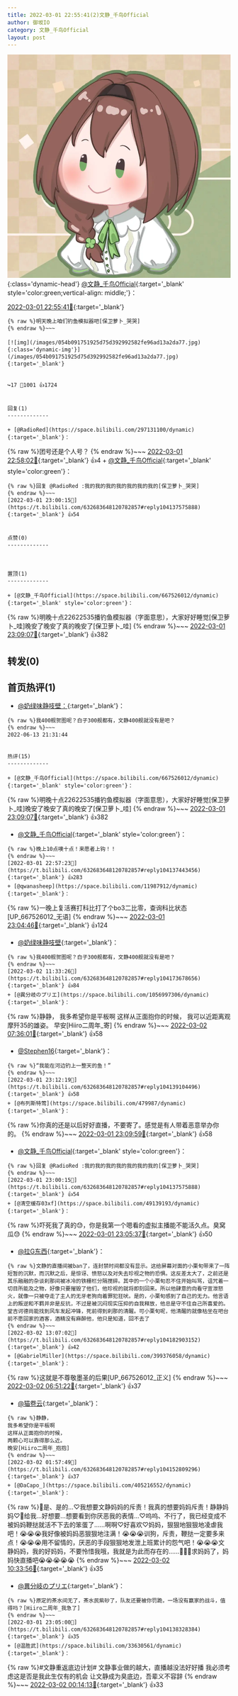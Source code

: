 ```yaml
---
title: 2022-03-01 22:55:41(2)文静_千鸟Official
author: 御坂IO
category: 文静_千鸟Official
layout: post
---
```


![img](/images/ac7482ed1b9a7f203dc68c0c4a77c488a27b108a.jpg){:class='dynamic-head'}
[@文静_千鸟Official](https://space.bilibili.com/667526012/dynamic){:target='_blank' style='color:green;vertical-align: middle;'}：

[2022-03-01 22:55:41🔗](https://t.bilibili.com/632683648120782857){:target='_blank'}

~~~
{% raw %}明天晚上咱们钓鱼模拟器吧[保卫萝卜_哭哭]
{% endraw %}~~~

[![img](/images/054b091751925d75d392992582fe96ad13a2da77.jpg){:class='dynamic-img'}](/images/054b091751925d75d392992582fe96ad13a2da77.jpg){:target='_blank'}


↪️17 💬1001 👍1724


回复(1)
-------------

+ [@RadioRed](https://space.bilibili.com/297131100/dynamic){:target='_blank'}：
~~~
{% raw %}团号还是个人号？
{% endraw %}~~~
[2022-03-01 22:58:02🔗](https://t.bilibili.com/632683648120782857#reply104137396912){:target='_blank'} 👍4
    + [@文静_千鸟Official](https://space.bilibili.com/667526012/dynamic){:target='_blank' style='color:green'}：
~~~
{% raw %}回复 @RadioRed :我的我的我的我的我的我的我的[保卫萝卜_哭哭]
{% endraw %}~~~
[2022-03-01 23:00:15🔗](https://t.bilibili.com/632683648120782857#reply104137575888){:target='_blank'} 👍54


点赞(0)
-------------



置顶(1)
-------------

+ [@文静_千鸟Official](https://space.bilibili.com/667526012/dynamic){:target='_blank' style='color:green'}：
~~~
{% raw %}明晚十点22622535播钓鱼模拟器（字面意思），大家好好睡觉[保卫萝卜_哇]晚安了晚安了真的晚安了[保卫萝卜_哇]
{% endraw %}~~~
[2022-03-01 23:09:07🔗](https://t.bilibili.com/632683648120782857#reply104138816896){:target='_blank'} 👍382


转发(0)
-------------



首页热评(1)
-------------

+ [@奶绿味静吱壁：](https://space.bilibili.com/8900706/dynamic){:target='_blank'}：
~~~
{% raw %}我400舰贺图呢？白子300舰都有，文静400舰就没有是吧？
{% endraw %}~~~
2022-06-13 21:31:44


热评(15)
-------------

+ [@文静_千鸟Official](https://space.bilibili.com/667526012/dynamic){:target='_blank' style='color:green'}：
~~~
{% raw %}明晚十点22622535播钓鱼模拟器（字面意思），大家好好睡觉[保卫萝卜_哇]晚安了晚安了真的晚安了[保卫萝卜_哇]
{% endraw %}~~~
[2022-03-01 23:09:07🔗](https://t.bilibili.com/632683648120782857#reply104138816896){:target='_blank'} 👍382
+ [@文静_千鸟Official](https://space.bilibili.com/667526012/dynamic){:target='_blank' style='color:green'}：
~~~
{% raw %}晚上10点噢十点！来愿者上钩！！
{% endraw %}~~~
[2022-03-01 22:57:23🔗](https://t.bilibili.com/632683648120782857#reply104137443456){:target='_blank'} 👍283
+ [@qwanasheep](https://space.bilibili.com/11987912/dynamic){:target='_blank'}：
~~~
{% raw %}一晚上复活赛打科比打了个bo3二比零，查询科比状态[UP_667526012_无语]
{% endraw %}~~~
[2022-03-01 23:04:46🔗](https://t.bilibili.com/632683648120782857#reply104138158992){:target='_blank'} 👍124
+ [@奶绿味静吱壁](https://space.bilibili.com/8900706/dynamic){:target='_blank'}：
~~~
{% raw %}我400舰贺图呢？白子300舰都有，文静400舰就没有是吧？
{% endraw %}~~~
[2022-03-02 11:33:26🔗](https://t.bilibili.com/632683648120782857#reply104173678656){:target='_blank'} 👍84
+ [@異分岐のプリエ](https://space.bilibili.com/1056997306/dynamic){:target='_blank'}：
~~~
{% raw %}静静，
我多希望你是平板啊
这样从正面抱你的时候，
我可以近距离观摩歼35的雄姿。
早安[Hiiro二周年_寄]
{% endraw %}~~~
[2022-03-02 07:36:01🔗](https://t.bilibili.com/632683648120782857#reply104159117264){:target='_blank'} 👍58
+ [@Stephen16](https://space.bilibili.com/2757781/dynamic){:target='_blank'}：
~~~
{% raw %}“我能在河边钓上一整天的鱼！”
{% endraw %}~~~
[2022-03-01 23:12:19🔗](https://t.bilibili.com/632683648120782857#reply104139104496){:target='_blank'} 👍58
+ [@布列斯特莺](https://space.bilibili.com/479987/dynamic){:target='_blank'}：
~~~
{% raw %}你真的还是以后好好直播，不要寄了。感觉是有人带着恶意举办你的。
{% endraw %}~~~
[2022-03-01 23:09:59🔗](https://t.bilibili.com/632683648120782857#reply104138964320){:target='_blank'} 👍58
+ [@文静_千鸟Official](https://space.bilibili.com/667526012/dynamic){:target='_blank' style='color:green'}：
~~~
{% raw %}回复 @RadioRed :我的我的我的我的我的我的我的[保卫萝卜_哭哭]
{% endraw %}~~~
[2022-03-01 23:00:15🔗](https://t.bilibili.com/632683648120782857#reply104137575888){:target='_blank'} 👍54
+ [@清空缓存03xf](https://space.bilibili.com/49139193/dynamic){:target='_blank'}：
~~~
{% raw %}吓死我了真的😓，你是我第一个嗯看的虚拟主播能不能活久点。臭窝瓜😓
{% endraw %}~~~
[2022-03-01 23:05:37🔗](https://t.bilibili.com/632683648120782857#reply104138296224){:target='_blank'} 👍50
+ [@拉G东西](https://space.bilibili.com/6795231/dynamic){:target='_blank'}：
~~~
{% raw %}文静的直播间被ban了，连封禁时间都没有显示。这给屏幕对面的小栗旬带来了一阵短暂的沉默，而沉默之后，是惊讶、愤怒以及对失去珍视之物的恐惧。这反差太大了，之前还是其乐融融的杂谈刹那间被冰冷的铁栅栏分隔搅碎。其中的一个小栗旬忍不住开始叫骂，诅咒着一切目所能及之物，好像只要摧毁了他们，他珍视的就将即刻回来。所以他肆意的向看守宣泄怒火，就像一只被夺走了主人的无牙老狗向着罪犯狂吠。是的，小栗旬感到了自己的无力。他言语上的叛逆和不羁并非是反抗，不过是被沉闷现实压抑的自我释放，他总是守不住自己所喜爱的。堂吉诃德尚能找到风车发起冲锋，死前得到刹那的清醒。可小栗旬呢，他清醒的就像枯坐在吧台前不愿回家的酒客，酒精没有麻醉他，他只是知道，回不去了
{% endraw %}~~~
[2022-03-02 13:07:02🔗](https://t.bilibili.com/632683648120782857#reply104182903152){:target='_blank'} 👍42
+ [@GabrielMiller](https://space.bilibili.com/399376058/dynamic){:target='_blank'}：
~~~
{% raw %}这就是不尊敬墨圣的后果[UP_667526012_正义]
{% endraw %}~~~
[2022-03-02 06:51:22🔗](https://t.bilibili.com/632683648120782857#reply104157880272){:target='_blank'} 👍37
+ [@猫卷云](https://space.bilibili.com/702536/dynamic){:target='_blank'}：
~~~
{% raw %}静静，
我多希望你是平板啊
这样从正面抱你的时候，
两颗心可以靠得那么近。
晚安[Hiiro二周年_抱抱]
{% endraw %}~~~
[2022-03-02 01:57:49🔗](https://t.bilibili.com/632683648120782857#reply104152809296){:target='_blank'} 👍37
+ [@DaCapo_](https://space.bilibili.com/405216552/dynamic){:target='_blank'}：
~~~
{% raw %}🥵是、是的…♡我想要文静妈妈的斥责！我真的想要妈妈斥责！静静妈妈♡🥵给我…好想要…想要看到你厌恶我的表情…♡呜呜、不行了，我已经变成不被妈妈鞭挞就活不下去的笨蛋了……啊啊♡好喜欢♡妈妈，狠狠地狠狠地凌虐我吧！😭😭😭我好像被妈妈恶狠狠地注满！😭😭😭训狗，斥责，鞭挞一定要多来点！😭😭😭用不留情的，厌恶的手段狠狠地发泄上班累计的怨气吧！😭😭😭文静妈妈，我的好妈妈，不要怜惜我哦，我就是为此而存在的……🥵🥵🥵求妈妈了，妈妈快直播吧😭😭😭😭😭
{% endraw %}~~~
[2022-03-02 10:33:56🔗](https://t.bilibili.com/632683648120782857#reply104169182800){:target='_blank'} 👍35
+ [@異分岐のプリエ](https://space.bilibili.com/1056997306/dynamic){:target='_blank'}：
~~~
{% raw %}原定的茶水间无了，茶水民紫砂了，队友还要被你罚跪，一场没有赢家的战斗，值得吗？[Hiiro二周年_我急了]
{% endraw %}~~~
[2022-03-01 23:05:00🔗](https://t.bilibili.com/632683648120782857#reply104138328384){:target='_blank'} 👍35
+ [@温胜武](https://space.bilibili.com/33630561/dynamic){:target='_blank'}：
~~~
{% raw %}#文静重返底边计划#
文静事业做的越大，直播越没法好好播
我必须考虑这是否是我此生仅有的机会
让文静成为臭底边，吾辈义不容辞
{% endraw %}~~~
[2022-03-02 00:14:13🔗](https://t.bilibili.com/632683648120782857#reply104146088144){:target='_blank'} 👍33



